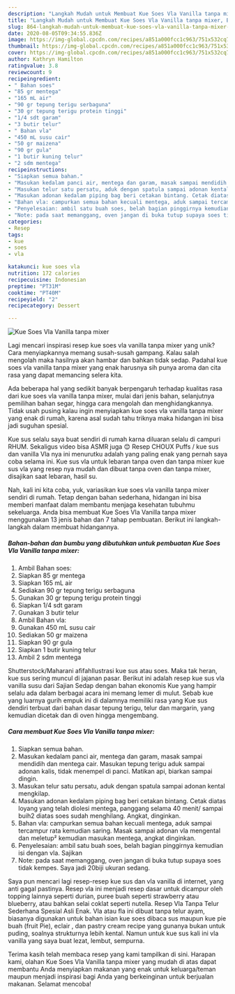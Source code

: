```yaml
---
description: "Langkah Mudah untuk Membuat Kue Soes Vla Vanilla tanpa mixer, Bisa Manjain Lidah"
title: "Langkah Mudah untuk Membuat Kue Soes Vla Vanilla tanpa mixer, Bisa Manjain Lidah"
slug: 864-langkah-mudah-untuk-membuat-kue-soes-vla-vanilla-tanpa-mixer-bisa-manjain-lidah
date: 2020-08-05T09:34:55.836Z
image: https://img-global.cpcdn.com/recipes/a851a000fcc1c963/751x532cq70/kue-soes-vla-vanilla-tanpa-mixer-foto-resep-utama.jpg
thumbnail: https://img-global.cpcdn.com/recipes/a851a000fcc1c963/751x532cq70/kue-soes-vla-vanilla-tanpa-mixer-foto-resep-utama.jpg
cover: https://img-global.cpcdn.com/recipes/a851a000fcc1c963/751x532cq70/kue-soes-vla-vanilla-tanpa-mixer-foto-resep-utama.jpg
author: Kathryn Hamilton
ratingvalue: 3.8
reviewcount: 9
recipeingredient:
- " Bahan soes"
- "85 gr mentega"
- "165 mL air"
- "90 gr tepung terigu serbaguna"
- "30 gr tepung terigu protein tinggi"
- "1/4 sdt garam"
- "3 butir telur"
- " Bahan vla"
- "450 mL susu cair"
- "50 gr maizena"
- "90 gr gula"
- "1 butir kuning telur"
- "2 sdm mentega"
recipeinstructions:
- "Siapkan semua bahan."
- "Masukan kedalam panci air, mentega dan garam, masak sampai mendidih dan mentega cair. Masukan tepung terigu aduk sampai adonan kalis, tidak menempel di panci. Matikan api, biarkan sampai dingin."
- "Masukan telur satu persatu, aduk dengan spatula sampai adonan kental mengkilap."
- "Masukan adonan kedalam piping bag beri cetakan bintang. Cetak diatas loyang yang telah diolesi mentega, panggang selama 40 menit/ sampai buih2 diatas soes sudah menghilang. Angkat, dinginkan."
- "Bahan vla: campurkan semua bahan kecuali mentega, aduk sampai tercampur rata kemudian saring. Masak sampai adonan vla mengental dan meletup² kemudian masukan mentega, angkat dinginkan."
- "Penyelesaian: ambil satu buah soes, belah bagian pinggirnya kemudian isi dengan vla. Sajikan"
- "Note: pada saat memanggang, oven jangan di buka tutup supaya soes tidak kempes. Saya jadi 20biji ukuran sedang."
categories:
- Resep
tags:
- kue
- soes
- vla

katakunci: kue soes vla 
nutrition: 172 calories
recipecuisine: Indonesian
preptime: "PT31M"
cooktime: "PT40M"
recipeyield: "2"
recipecategory: Dessert

---
```



![Kue Soes Vla Vanilla tanpa mixer](https://img-global.cpcdn.com/recipes/a851a000fcc1c963/751x532cq70/kue-soes-vla-vanilla-tanpa-mixer-foto-resep-utama.jpg)

Lagi mencari inspirasi resep kue soes vla vanilla tanpa mixer yang unik? Cara menyiapkannya memang susah-susah gampang. Kalau salah mengolah maka hasilnya akan hambar dan bahkan tidak sedap. Padahal kue soes vla vanilla tanpa mixer yang enak harusnya sih punya aroma dan cita rasa yang dapat memancing selera kita.

Ada beberapa hal yang sedikit banyak berpengaruh terhadap kualitas rasa dari kue soes vla vanilla tanpa mixer, mulai dari jenis bahan, selanjutnya pemilihan bahan segar, hingga cara mengolah dan menghidangkannya. Tidak usah pusing kalau ingin menyiapkan kue soes vla vanilla tanpa mixer yang enak di rumah, karena asal sudah tahu triknya maka hidangan ini bisa jadi suguhan spesial.

Kue sus selalu saya buat sendiri di rumah karna diluaran selalu di campuri RHUM. Sekaligus video bisa ASMR juga 😊 Resep CHOUX Puffs / kue sus dan vanilla Vla nya ini menurutku adalah yang paling enak yang pernah saya coba selama ini. Kue sus vla untuk lebaran tanpa oven dan tanpa mixer kue sus vla yang resep nya mudah dan dibuat tanpa oven dan tanpa mixer, disajikan saat lebaran, hasil su.


Nah, kali ini kita coba, yuk, variasikan kue soes vla vanilla tanpa mixer sendiri di rumah. Tetap dengan bahan sederhana, hidangan ini bisa memberi manfaat dalam membantu menjaga kesehatan tubuhmu sekeluarga. Anda bisa membuat Kue Soes Vla Vanilla tanpa mixer menggunakan 13 jenis bahan dan 7 tahap pembuatan. Berikut ini langkah-langkah dalam membuat hidangannya.

<!--inarticleads1-->

##### Bahan-bahan dan bumbu yang dibutuhkan untuk pembuatan Kue Soes Vla Vanilla tanpa mixer:

1. Ambil  Bahan soes:
1. Siapkan 85 gr mentega
1. Siapkan 165 mL air
1. Sediakan 90 gr tepung terigu serbaguna
1. Gunakan 30 gr tepung terigu protein tinggi
1. Siapkan 1/4 sdt garam
1. Gunakan 3 butir telur
1. Ambil  Bahan vla:
1. Gunakan 450 mL susu cair
1. Sediakan 50 gr maizena
1. Siapkan 90 gr gula
1. Siapkan 1 butir kuning telur
1. Ambil 2 sdm mentega


Shutterstock/Maharani afifahIlustrasi kue sus atau soes. Maka tak heran, kue sus sering muncul di jajanan pasar. Berikut ini adalah resep kue sus vla vanilla susu dari Sajian Sedap dengan bahan ekonomis Kue yang hampir selalu ada dalam berbagai acara ini memang lemer di mulut. Sebab kue yang luarnya gurih empuk ini di dalamnya memiliki rasa yang Kue sus dendiri terbuat dari bahan dasar tepung terigu, telur dan margarin, yang kemudian dicetak dan di oven hingga mengembang. 

<!--inarticleads2-->

##### Cara membuat Kue Soes Vla Vanilla tanpa mixer:

1. Siapkan semua bahan.
1. Masukan kedalam panci air, mentega dan garam, masak sampai mendidih dan mentega cair. Masukan tepung terigu aduk sampai adonan kalis, tidak menempel di panci. Matikan api, biarkan sampai dingin.
1. Masukan telur satu persatu, aduk dengan spatula sampai adonan kental mengkilap.
1. Masukan adonan kedalam piping bag beri cetakan bintang. Cetak diatas loyang yang telah diolesi mentega, panggang selama 40 menit/ sampai buih2 diatas soes sudah menghilang. Angkat, dinginkan.
1. Bahan vla: campurkan semua bahan kecuali mentega, aduk sampai tercampur rata kemudian saring. Masak sampai adonan vla mengental dan meletup² kemudian masukan mentega, angkat dinginkan.
1. Penyelesaian: ambil satu buah soes, belah bagian pinggirnya kemudian isi dengan vla. Sajikan
1. Note: pada saat memanggang, oven jangan di buka tutup supaya soes tidak kempes. Saya jadi 20biji ukuran sedang.


Saya pun mencari lagi resep-resep kue sus dan vla vanilla di internet, yang anti gagal pastinya. Resep vla ini menjadi resep dasar untuk dicampur oleh topping lainnya seperti durian, puree buah seperti strawberry atau blueberry, atau bahkan selai coklat seperti nutella. Resep Vla Tanpa Telur Sederhana Spesial Asli Enak. Vla atau fla ini dibuat tanpa telur ayam, biasanya digunakan untuk bahan isian kue soes dibaca sus maupun kue pie buah (fruit Pie), eclair , dan pastry cream recipe yang gunanya bukan untuk puding, soalnya strukturnya lebih kental. Namun untuk kue sus kali ini vla vanilla yang saya buat lezat, lembut, sempurna. 

Terima kasih telah membaca resep yang kami tampilkan di sini. Harapan kami, olahan Kue Soes Vla Vanilla tanpa mixer yang mudah di atas dapat membantu Anda menyiapkan makanan yang enak untuk keluarga/teman maupun menjadi inspirasi bagi Anda yang berkeinginan untuk berjualan makanan. Selamat mencoba!
